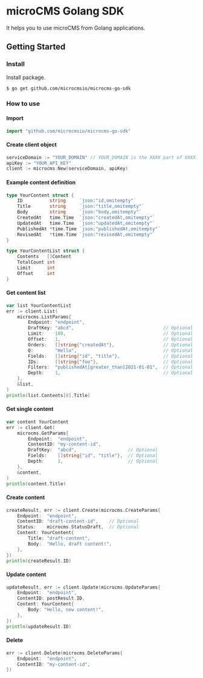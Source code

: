 # microCMS Golang SDK

It helps you to use microCMS from Golang applications.

## Getting Started

### Install

Install package.

```bash
$ go get github.com/microcmsio/microcms-go-sdk
```

### How to use

#### Import

```go
import "github.com/microcmsio/microcms-go-sdk"
```

#### Create client object

```go
serviceDomain := "YOUR_DOMAIN" // YOUR_DOMAIN is the XXXX part of XXXX.microcms.io
apiKey := "YOUR_API_KEY"
client := microcms.New(serviceDomain, apiKey)
```

#### Example content definition

```go
type YourContent struct {
	ID          string     `json:"id,omitempty"`
	Title       string     `json:"title,omitempty"`
	Body        string     `json:"body,omitempty"`
	CreatedAt   time.Time  `json:"createdAt,omitempty"`
	UpdatedAt   time.Time  `json:"updatedAt,omitempty"`
	PublishedAt *time.Time `json:"publishedAt,omitempty"`
	RevisedAt   *time.Time `json:"revisedAt,omitempty"`
}

type YourContentList struct {
	Contents   []Content
	TotalCount int
	Limit      int
	Offset     int
}
```

#### Get content list

```go
var list YourContentList
err := client.List(
	microcms.ListParams{
		Endpoint: "endpoint",
		DraftKey: "abcd",                                 // Optional
		Limit:    100,                                    // Optional
		Offset:   1,                                      // Optional
		Orders:   []string{"createdAt"},                  // Optional
		Q:        "Hello",                                // Optional
		Fields:   []string{"id", "title"},                // Optional
		IDs:      []string{"foo"},                        // Optional
		Filters:  "publishedAt[greater_than]2021-01-01",  // Optional
		Depth:    1,                                      // Optional
	},
	&list,
)
println(list.Contents[0].Title)
```

#### Get single content

```go
var content YourContent
err := client.Get(
	microcms.GetParams{
		Endpoint:  "endpoint",
		ContentID: "my-content-id",
		DraftKey:  "abcd",                   // Optional
		Fields:    []string{"id", "title"},  // Optional
		Depth:     1,                        // Optional
	},
	&content,
)
println(content.Title)
```

#### Create content

```go
createResult, err := client.Create(microcms.CreateParams{
	Endpoint:  "endpoint",
	ContentID: "draft-content-id",    // Optional
	Status:    microcms.StatusDraft,  // Optional
	Content: YourContent{
		Title: "draft-content",
		Body:  "Hello, draft content!",
	},
})
println(createResult.ID)
```

#### Update content

```go
updateResult, err := client.Update(microcms.UpdateParams{
	Endpoint:  "endpoint",
	ContentID: postResult.ID,
	Content: YourContent{
		Body: "Hello, new content!",
	},
})
println(updateResult.ID)
```

#### Delete

```go
err := client.Delete(microcms.DeleteParams{
	Endpoint:  "endpoint",
	ContentID: "my-content-id",
})
```
